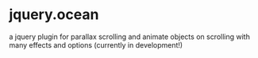 # jquery.ocean
a jquery plugin for parallax scrolling and animate objects on scrolling with many effects and options (currently in development!)
